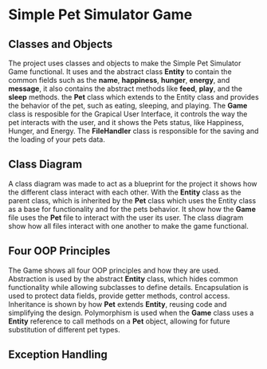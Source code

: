 # Simple Pet Simulator Game


## Classes and Objects
The project uses classes and objects to make the Simple Pet Simulator Game functional. It uses and the abstract class **Entity** to contain the common fields such as the **name**, **happiness**, **hunger**, **energy**, and **message**, it also contains the abstract methods like **feed**, **play**, and the **sleep** methods. the **Pet** class which extends to the Entity class and provides the behavior of the pet, such as eating, sleeping, and playing. The **Game** class is resposible for the Grapical User Interface, it controls the way the pet interacts with the user, and it shows the Pets status, like Happiness, Hunger, and Energy. The **FileHandler** class is responsible for the saving and the loading of your pets data. 

## Class Diagram
A class diagram was made to act as a blueprint for the project it shows how the different class interact with each other. With the **Entity** class as the parent class, which is inherited by the **Pet** class which uses the Entity class as a base for functionality and for the pets behavior. It show how the **Game** file uses the **Pet** file to interact with the user its user. The class diagram show how all files interact with one another to make the game functional.

## Four OOP Principles
The Game shows all four OOP principles and how they are used. Abstraction is used by the abstract **Entity** class, which hides common functionality while allowing subclasses to define details. Encapsulation is used to protect data fields, provide getter methods, control access. Inheritance is shown by how **Pet** extends **Entity**, reusing code and simplifying the design. Polymorphism is used when the **Game** class uses a **Entity** reference to call methods on a **Pet** object, allowing for future substitution of different pet types.

## Exception Handling

